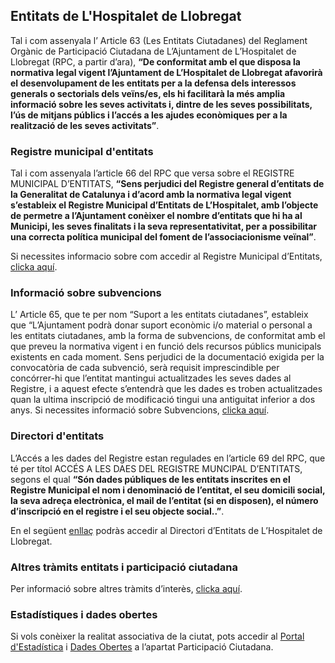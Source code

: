 ## Entitats de L'Hospitalet de Llobregat

Tal i com assenyala l’ Article 63 (Les Entitats Ciutadanes) del Reglament Orgànic de Participació Ciutadana de L’Ajuntament de L’Hospitalet de Llobregat (RPC, a partir d’ara), **“De conformitat amb el que disposa la normativa legal vigent l’Ajuntament de L’Hospitalet de Llobregat afavorirà el desenvolupament de les entitats per a la defensa dels interessos generals o sectorials dels veïns/es, els hi facilitarà la més amplia informació sobre les seves activitats i, dintre de les seves possibilitats, l’ús de mitjans públics i l’accés a les ajudes econòmiques per a la realització de les seves activitats”**. 

### Registre municipal d'entitats

Tal i com assenyala l’article 66 del RPC que versa sobre el REGISTRE MUNICIPAL D’ENTITATS,  **“Sens perjudici del Registre general d’entitats de la Generalitat de Catalunya i d’acord amb la normativa legal vigent s’estableix el Registre Municipal d’Entitats de L’Hospitalet, amb l’objecte de permetre a l’Ajuntament conèixer el nombre d’entitats que hi ha al Municipi, les seves finalitats i la seva representativitat, per a possibilitar una correcta política municipal del foment de l’associacionisme veïnal”**. 

Si necessites informacio sobre com accedir al Registre Municipal d’Entitats, [clicka aquí](https://seuelectronica.l-h.cat/tramits/detallTramit.aspx?1nqazAuYVd22bH3repeYJAR7gzdRerXONzukiHMlgRWMy18qazB).

### Informació sobre subvencions

L’ Article 65, que te per nom “Suport a les entitats ciutadanes”,  estableix que “L’Ajuntament podrà donar suport econòmic i/o material o personal a les entitats ciutadanes, amb la forma de subvencions, de conformitat amb el que preveu la normativa vigent i en funció dels recursos públics municipals existents en cada moment. Sens perjudici de la documentació exigida per la convocatòria de cada subvenció, serà requisit imprescindible per concórrer-hi que l’entitat mantingui actualitzades les seves dades al Registre, i a aquest efecte s’entendrà que les dades es troben actualitzades quan la ultima inscripció de modificació tingui una antiguitat inferior a dos anys.  Si necessites informació sobre Subvencions, [clicka aquí](https://seuelectronica.l-h.cat/tramits/navegacioTramits.aspx?cr=1100605&id=1). 

### Directori d'entitats

L’Accés a les dades del Registre estan regulades en l’article 69 del RPC, que té per títol ACCÉS A LES DAES DEL REGISTRE MUNCIPAL D’ENTITATS, segons el qual **“Són dades públiques de les entitats inscrites en el Registre Municipal el nom i denominació de l’entitat, el seu domicili social, la seva adreça electrònica, el mail de l’entitat (si en disposen), el número d’inscripció en el registre i el seu objecte social..”**.

En el següent [enllaç](http://www.l-h.cat/participaciocivisme/262189_1.aspx?id=1) podràs accedir al Directori d’Entitats de L’Hospitalet de Llobregat.  

### Altres tràmits entitats i participació ciutadana

Per informació sobre altres tràmits d’interès, [clicka aquí](https://seuelectronica.l-h.cat/tramits/navegacioTramits.aspx?1Z2jaIqazCXQKfWEKSqI0fU0ZQqazBqazB). 

### Estadístiques i dades obertes

Si vols conèixer la realitat associativa de la ciutat, pots accedir al [Portal d'Estadística](http://www.l-h.cat/portalestadistic/portalestadistic.aspx?id=1) i [Dades Obertes](https://dadesobertes.l-h.cat/?id=1) a l’apartat Participació Ciutadana. 